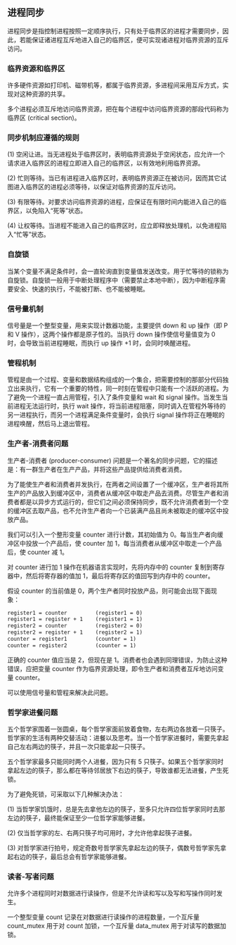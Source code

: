 <!--
 * @Author : Hu Jingbo
 * @Date   : 2021-11-19
-->

## 进程同步

进程同步是指控制进程按照一定顺序执行，只有处于临界区的进程才需要同步，因此，若能保证诸进程互斥地进入自己的临界区，便可实现诸进程对临界资源的互斥访问。

### 临界资源和临界区

许多硬件资源如打印机、磁带机等，都属于临界资源，多进程间采用互斥方式，实现对这种资源的共享。

多个进程必须互斥地访问临界资源，把在每个进程中访问临界资源的那段代码称为临界区 (critical section)。

### 同步机制应遵循的规则

(1) 空闲让进。当无进程处于临界区时，表明临界资源处于空闲状态，应允许一个请求进入临界区的进程立即进入自己的临界区，以有效地利用临界资源。

(2) 忙则等待。当已有进程进入临界区时，表明临界资源正在被访问，因而其它试图进入临界区的进程必须等待，以保证对临界资源的互斥访问。

(3) 有限等待。对要求访问临界资源的进程，应保证在有限时间内能进入自己的临界区，以免陷入“死等”状态。

(4) 让权等待。当进程不能进入自己的临界区时，应立即释放处理机，以免进程陷入“忙等”状态。

### 自旋锁

当某个变量不满足条件时，会一直轮询直到变量值发送改变。用于忙等待的锁称为自旋锁。自旋锁一般用于中断处理程序中（需要禁止本地中断），因为中断程序需要安全、快速的执行，不能被打断、也不能被睡眠。

### 信号量机制

信号量是一个整型变量，用来实现计数器功能，主要提供 down 和 up 操作（即 P 和 V 操作），这两个操作都是原子性的。当执行 down 操作使信号量值变为 0 时，会导致当前进程睡眠，而执行 up 操作 +1 时，会同时唤醒进程。

### 管程机制

管程是由一个过程、变量和数据结构组成的一个集合，把需要控制的那部分代码独立出来执行，它有一个重要的特性，同一时刻在管程中只能有一个活跃的进程。为了避免一个进程一直占用管程，引入了条件变量和 wait 和 signal 操作。当发生当前进程无法运行时，执行 wait 操作，将当前进程阻塞，同时调入在管程外等待的另一进程执行，而另一个进程满足条件变量时，会执行 signal 操作将正在睡眠的进程唤醒，然后马上退出管程。

### 生产者-消费者问题

生产者-消费者 (producer-consumer) 问题是一个著名的同步问题，它的描述是：有一群生产者在生产产品，并将这些产品提供给消费者消费。

为了能使生产者和消费者并发执行，在两者之间设置了一个缓冲区，生产者将其所生产的产品放入到缓冲区中，消费者从缓冲区中取走产品去消费。尽管生产者和消费者都是以异步方式运行的，但它们之间必须保持同步，既不允许消费者到一个空的缓冲区去取产品，也不允许生产者向一个已装满产品且尚未被取走的缓冲区中投放产品。

我们可以引入一个整形变量 counter 进行计数，其初始值为 0。每当生产者向缓冲区中投放一个产品后，使 counter 加 1，每当消费者从缓冲区中取走一个产品后，使 counter 减 1。

对 counter 进行加 1 操作在机器语言实现时，先将内存中的 counter 复制到寄存器中，然后将寄存器的值加 1，最后将寄存区的值回写到内存中的 counter。

假设 counter 的当前值是 0，两个生产者同时投放产品，则可能会出现下面现象：

```txt
register1 = counter         (register1 = 0)
register1 = register + 1    (register1 = 1)
register2 = counter         (register2 = 0)
register2 = register + 1    (register2 = 1)
counter = register1         (counter = 1)
counter = register2         (counter = 1)
```

正确的 counter 值应当是 2，但现在是 1。消费者也会遇到同理错误，为防止这种错误，应把变量 counter 作为临界资源处理，即令生产者和消费者互斥地访问变量 counter。

可以使用信号量和管程来解决此问题。

### 哲学家进餐问题

五个哲学家围着一张圆桌，每个哲学家面前放着食物，左右两边各放着一只筷子。哲学家的生活有两种交替活动：进餐以及思考。当一个哲学家进餐时，需要先拿起自己左右两边的筷子，并且一次只能拿起一只筷子。

五个哲学家最多只能同时两个人进餐，因为只有 5 只筷子。如果五个哲学家同时拿起左边的筷子，那么都在等待邻居放下右边的筷子，导致谁都无法进餐，产生死锁。

为了避免死锁，可采取以下几种解决办法：

(1) 当哲学家饥饿时，总是先去拿他左边的筷子，至多只允许四位哲学家同时去那左边的筷子，最终能保证至少一位哲学家能够进餐。

(2) 仅当哲学家的左、右两只筷子均可用时，才允许他拿起筷子进餐。

(3) 对哲学家进行拍号，规定奇数号哲学家先拿起左边的筷子，偶数号哲学家先拿起右边的筷子，最后总会有哲学家能够进餐。

### 读者-写者问题

允许多个进程同时对数据进行读操作，但是不允许读和写以及写和写操作同时发生。

一个整型变量 count 记录在对数据进行读操作的进程数量，一个互斥量 count_mutex 用于对 count 加锁，一个互斥量 data_mutex 用于对读写的数据加锁。
